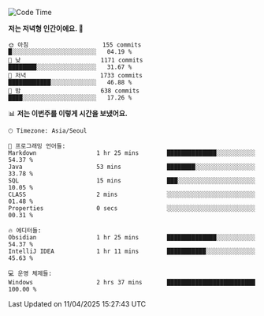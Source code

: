   <!--START_SECTION:waka-->
![Code Time](http://img.shields.io/badge/Code%20Time-537%20hrs%2022%20mins-blue)

**저는 저녁형 인간이에요. 🦉** 

```text
🌞 아침                     155 commits         █░░░░░░░░░░░░░░░░░░░░░░░░   04.19 % 
🌆 낮　                     1171 commits        ████████░░░░░░░░░░░░░░░░░   31.67 % 
🌃 저녁                     1733 commits        ████████████░░░░░░░░░░░░░   46.88 % 
🌙 밤　                     638 commits         ████░░░░░░░░░░░░░░░░░░░░░   17.26 % 
```


📊 **저는 이번주를 이렇게 시간을 보냈어요.** 

```text
🕑︎ Timezone: Asia/Seoul

💬 프로그래밍 언어들: 
Markdown                 1 hr 25 mins        ██████████████░░░░░░░░░░░   54.37 % 
Java                     53 mins             ████████░░░░░░░░░░░░░░░░░   33.78 % 
SQL                      15 mins             ███░░░░░░░░░░░░░░░░░░░░░░   10.05 % 
CLASS                    2 mins              ░░░░░░░░░░░░░░░░░░░░░░░░░   01.48 % 
Properties               0 secs              ░░░░░░░░░░░░░░░░░░░░░░░░░   00.31 % 

🔥 에디터들: 
Obsidian                 1 hr 25 mins        ██████████████░░░░░░░░░░░   54.37 % 
IntelliJ IDEA            1 hr 11 mins        ███████████░░░░░░░░░░░░░░   45.63 % 

💻 운영 체제들: 
Windows                  2 hrs 37 mins       █████████████████████████   100.00 % 
```


 Last Updated on 11/04/2025 15:27:43 UTC
<!--END_SECTION:waka-->

